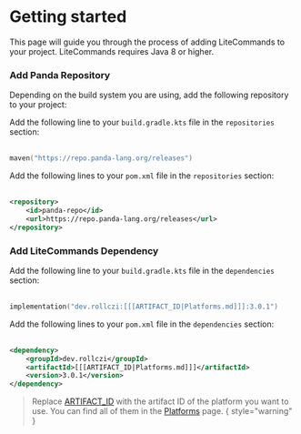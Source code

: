 # Getting started

This page will guide you through the process of adding LiteCommands to your project.
<tip>
LiteCommands requires Java 8 or higher.
</tip>

### Add Panda Repository

Depending on the build system you are using, add the following repository to your project:

<tabs group="languages">
<tab title="Gradle KTS" group-key="gradle">

Add the following line to your `build.gradle.kts` file in the `repositories` section:
<br/><br/>

```kotlin
maven("https://repo.panda-lang.org/releases")
```
</tab>

<tab title="Maven" group-key="maven">

Add the following lines to your `pom.xml` file in the `repositories` section:
<br/><br/>

```xml
<repository>
    <id>panda-repo</id>
    <url>https://repo.panda-lang.org/releases</url>
</repository>
```
</tab>
</tabs>

### Add LiteCommands Dependency

<tabs group="languages">
<tab title="Gradle KTS" group-key="gradle" >

Add the following line to your `build.gradle.kts` file in the `dependencies` section:
<br/><br/>

```kotlin
implementation("dev.rollczi:[[[ARTIFACT_ID|Platforms.md]]]:3.0.1")
```
</tab>

<tab title="Maven" group-key="maven">

Add the following lines to your `pom.xml` file in the `dependencies` section:
<br/><br/>

```xml
<dependency>
    <groupId>dev.rollczi</groupId>
    <artifactId>[[[ARTIFACT_ID|Platforms.md]]]</artifactId>
    <version>3.0.1</version>
</dependency>
```
</tab>

</tabs>

> Replace [ARTIFACT_ID](Platforms.md) with the artifact ID of the platform you want to use. 
> You can find all of them in the [Platforms](Platforms.md) page.
{ style="warning" }